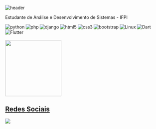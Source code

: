 ![header](https://capsule-render.vercel.app/api?type=soft&color=76819c&height=180&section=header&text=Abimael%20Corado&fontSize=80)


Estudante de Análise e Desenvolvimento de Sistemas - IFPI

<div>  
        <img src="https://img.shields.io/badge/Python-3776AB?style=for-the-badge&logo=python&logoColor=white" alt="python" />
        <img src="https://img.shields.io/badge/PHP-777BB4?style=for-the-badge&logo=php&logoColor=white" alt="php" />
        <img src="https://img.shields.io/badge/Django-092E20?style=for-the-badge&logo=django&logoColor=green" alt="django" />
        <img src="https://img.shields.io/badge/HTML5-E34F26?style=for-the-badge&logo=html5&logoColor=white" alt="html5" />
        <img src="https://img.shields.io/badge/CSS3-1572B6?style=for-the-badge&logo=css3&logoColor=white" alt="css3" />
        <img src="https://img.shields.io/badge/Bootstrap-563D7C?style=for-the-badge&logo=bootstrap&logoColor=white" alt="bootstrap" />
        <img src="https://img.shields.io/badge/Linux-E34F26?style=for-the-badge&logo=linux&logoColor=black" alt="Linux" />
        <img src="https://img.shields.io/badge/dart-02589c?style=for-the-badge&logo=dart&logoColor=white" alt="Dart" />
        <img src="https://img.shields.io/badge/flutter-2eb2ee?style=for-the-badge&logo=flutter&logoColor=white" alt="Flutter" />
</div>

<br>

<div>
  <a href="https://Abimaelcorado.github.io">
  <img height="180em" src="https://github-readme-stats.vercel.app/api?username=Abimaelcorado&show_icons=true&theme=algolia&include_all_commits=true&count_private=true"/>
</div>
  
## Redes Sociais
<div>  
        <a href="https://www.instagram.com/ab_corado/"><img
            src="https://img.shields.io/badge/-Instagram-%23E4405F?style=for-the-badge&logo=instagram&logoColor=white"></a>
</div>
